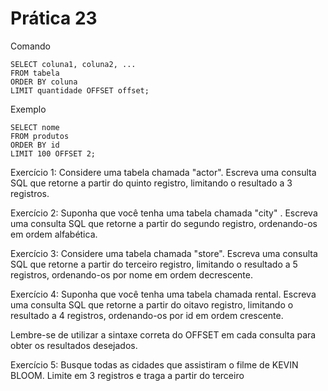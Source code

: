 # Prática 23


Comando

```
SELECT coluna1, coluna2, ...
FROM tabela
ORDER BY coluna
LIMIT quantidade OFFSET offset;
```


Exemplo

```
SELECT nome
FROM produtos
ORDER BY id
LIMIT 100 OFFSET 2;
```


Exercício 1:
Considere uma tabela chamada "actor". Escreva uma consulta SQL que retorne a partir do quinto registro, limitando o resultado a 3 registros.

Exercício 2:
Suponha que você tenha uma tabela chamada "city" . Escreva uma consulta SQL que retorne a partir do segundo registro, ordenando-os em ordem alfabética.

Exercício 3:
Considere uma tabela chamada "store". Escreva uma consulta SQL que retorne a partir do terceiro registro, limitando o resultado a 5 registros, ordenando-os por nome em ordem decrescente.

Exercício 4:
Suponha que você tenha uma tabela chamada rental. Escreva uma consulta SQL que retorne a partir do oitavo registro, limitando o resultado a 4 registros, ordenando-os por id em ordem crescente.

Lembre-se de utilizar a sintaxe correta do OFFSET em cada consulta para obter os resultados desejados.



Exercício 5:
Busque todas as cidades que assistiram o filme de KEVIN BLOOM. Limite em 3 registros e traga a partir do terceiro


